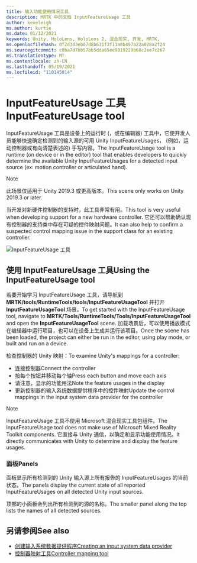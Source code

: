 ```yaml
---
title: 输入功能使用情况工具
description: MRTK 中的文档 InputFeatureUsage 工具
author: keveleigh
ms.author: kurtie
ms.date: 01/12/2021
keywords: Unity, HoloLens, HoloLens 2, 混合现实, 开发, MRTK,
ms.openlocfilehash: 0f2d3d3eb07d8b631f3f11a8b497a22a028a2f24
ms.sourcegitcommit: c0ba7d7bb57bb5dda65ee9019229b68c2ee7c267
ms.translationtype: MT
ms.contentlocale: zh-CN
ms.lasthandoff: 05/19/2021
ms.locfileid: "110145014"
---
```

# <a name="inputfeatureusage-tool"></a><span data-ttu-id="e8f9b-104">InputFeatureUsage 工具</span><span class="sxs-lookup"><span data-stu-id="e8f9b-104">InputFeatureUsage tool</span></span>

<span data-ttu-id="e8f9b-105">InputFeatureUsage 工具是设备上的运行时 (，或在编辑器) 工具中，它使开发人员能够快速确定检测到的输入源的可用 Unity InputFeatureUsages， (例如，运动控制器或有向清楚表述的) 手写内容。</span><span class="sxs-lookup"><span data-stu-id="e8f9b-105">The InputFeatureUsage tool is a runtime (on device or in the editor) tool that enables developers to quickly determine the available Unity InputFeatureUsages for a detected input source (ex: motion controller or articulated hand).</span></span>

> [!NOTE]
> <span data-ttu-id="e8f9b-106">此场景仅适用于 Unity 2019.3 或更高版本。</span><span class="sxs-lookup"><span data-stu-id="e8f9b-106">This scene only works on Unity 2019.3 or later.</span></span>

<span data-ttu-id="e8f9b-107">当开发对新硬件控制器的支持时，此工具非常有用。</span><span class="sxs-lookup"><span data-stu-id="e8f9b-107">This tool is very useful when developing support for a new hardware controller.</span></span> <span data-ttu-id="e8f9b-108">它还可以帮助确认现有控制器的支持类中存在可疑的控件映射问题。</span><span class="sxs-lookup"><span data-stu-id="e8f9b-108">It can also help to confirm a suspected control mapping issue in the support class for an existing controller.</span></span>

![InputFeatureUsage 工具](../images/controller-mapping-tool/InputFeatureUsages.png)

## <a name="using-the-inputfeatureusage-tool"></a><span data-ttu-id="e8f9b-110">使用 InputFeatureUsage 工具</span><span class="sxs-lookup"><span data-stu-id="e8f9b-110">Using the InputFeatureUsage tool</span></span>

<span data-ttu-id="e8f9b-111">若要开始学习 InputFeatureUsage 工具，请导航到 **MRTK/tools/RuntimeTools/tools/InputFeatureUsageTool** 并打开 **InputFeatureUsageTool** 场景。</span><span class="sxs-lookup"><span data-stu-id="e8f9b-111">To get started with the InputFeatureUsage tool, navigate to **MRTK/Tools/RuntimeTools/Tools/InputFeatureUsageTool** and open the **InputFeatureUsageTool** scene.</span></span> <span data-ttu-id="e8f9b-112">加载场景后，可以使用播放模式在编辑器中运行项目，也可以在设备上生成并运行该项目。</span><span class="sxs-lookup"><span data-stu-id="e8f9b-112">Once the scene has been loaded, the project can either be run in the editor, using play mode, or built and run on a device.</span></span>

<span data-ttu-id="e8f9b-113">检查控制器的 Unity 映射：</span><span class="sxs-lookup"><span data-stu-id="e8f9b-113">To examine Unity's mappings for a controller:</span></span>

- <span data-ttu-id="e8f9b-114">连接控制器</span><span class="sxs-lookup"><span data-stu-id="e8f9b-114">Connect the controller</span></span>
- <span data-ttu-id="e8f9b-115">按每个按钮并移动每个轴</span><span class="sxs-lookup"><span data-stu-id="e8f9b-115">Press each button and move each axis</span></span>
- <span data-ttu-id="e8f9b-116">请注意，显示的功能用法</span><span class="sxs-lookup"><span data-stu-id="e8f9b-116">Note the feature usages in the display</span></span>
- <span data-ttu-id="e8f9b-117">更新控制器的输入系统数据提供程序中的控件映射</span><span class="sxs-lookup"><span data-stu-id="e8f9b-117">Update the control mappings in the input system data provider for the controller</span></span>

> [!NOTE]
> <span data-ttu-id="e8f9b-118">InputFeatureUsage 工具不使用 Microsoft 混合现实工具包组件。</span><span class="sxs-lookup"><span data-stu-id="e8f9b-118">The InputFeatureUsage tool does not make use of Microsoft Mixed Reality Toolkit components.</span></span> <span data-ttu-id="e8f9b-119">它直接与 Unity 通信，以确定和显示功能使用情况。</span><span class="sxs-lookup"><span data-stu-id="e8f9b-119">It directly communicates with Unity to determine and display the feature usages.</span></span>

### <a name="panels"></a><span data-ttu-id="e8f9b-120">面板</span><span class="sxs-lookup"><span data-stu-id="e8f9b-120">Panels</span></span>

<span data-ttu-id="e8f9b-121">面板显示所有检测到的 Unity 输入源上所有报告的 InputFeatureUsages 的当前状态。</span><span class="sxs-lookup"><span data-stu-id="e8f9b-121">The panels display the current state of all reported InputFeatureUsages on all detected Unity input sources.</span></span>

<span data-ttu-id="e8f9b-122">顶部的小面板会列出所有检测到的源的名称。</span><span class="sxs-lookup"><span data-stu-id="e8f9b-122">The smaller panel along the top lists the names of all detected sources.</span></span>

## <a name="see-also"></a><span data-ttu-id="e8f9b-123">另请参阅</span><span class="sxs-lookup"><span data-stu-id="e8f9b-123">See also</span></span>

- [<span data-ttu-id="e8f9b-124">创建输入系统数据提供程序</span><span class="sxs-lookup"><span data-stu-id="e8f9b-124">Creating an input system data provider</span></span>](../input/create-data-provider.md)
- [<span data-ttu-id="e8f9b-125">控制器映射工具</span><span class="sxs-lookup"><span data-stu-id="e8f9b-125">Controller mapping tool</span></span>](controller-mapping-tool.md)
